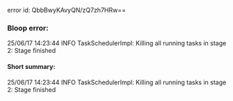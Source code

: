 error id: QbbBwyKAvyQN/zQ7zh7HRw==
### Bloop error:

25/06/17 14:23:44 INFO TaskSchedulerImpl: Killing all running tasks in stage 2: Stage finished
#### Short summary: 

25/06/17 14:23:44 INFO TaskSchedulerImpl: Killing all running tasks in stage 2: Stage finished